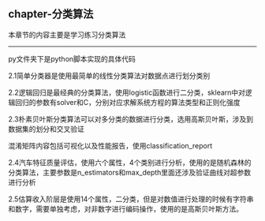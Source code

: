 ## chapter-分类算法

本章节的内容主要是学习练习分类算法

---

py文件夹下是python脚本实现的具体代码

2.1简单分类器是使用最简单的线性分类算法对数据点进行划分类别

2.2逻辑回归是最经典的分类算法，使用logistic函数进行二分类，sklearn中对逻辑回归的参数有solver和C，分别对应求解系统方程的算法类型和正则化强度

2.3朴素贝叶斯分类算法可以对多分类的数据进行分类，选用高斯贝叶斯，涉及到数据集的划分和交叉验证

混淆矩阵内容包括可视化以及性能报告，使用classification_report

2.4汽车特征质量评估，使用六个属性，4个类别进行分析，使用的是随机森林的分类算法，主要参数是n_estimators和max_depth里面还涉及验证曲线对超参数进行分析

2.5估算收入阶层是使用14个属性，二分类，但是对数值进行处理的时候有字符串和数字，需要单独考虑，对非数字进行编码操作，使用的是高斯贝叶斯方法。